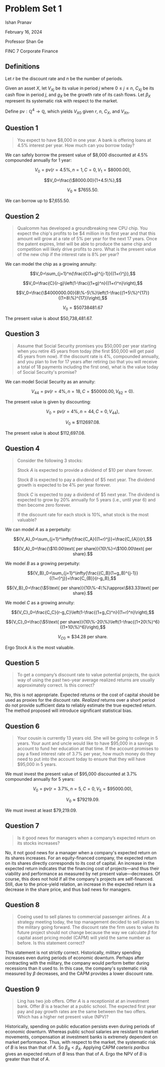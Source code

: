 # Problem Set 1

Ishan Pranav

February 16, 2024

Professor Shan Ge

FINC 7 Corporate Finance

## Definitions

Let $r$ be the discount rate and $n$ be the number of periods.

Given an asset $X$, let ${V_X}_j$ be its value in period $j$ where $0\leq j\leq
n$, ${C_X}_j$ be its cash flow in period $j$, and $g_X$ be the growth rate of
its cash flows. Let $\beta_X$ represent its systematic risk with respect to the
market.

Define $\mathrm{pv}:\mathbb{Q}^4\to\mathbb{Q}$, which yields ${V_X}_0$ given
$r$, $n$, $C_X$, and ${V_X}_n$.

## Question 1

> You expect to have \$8,000 in one year. A bank is offering loans at 4.5\%
> interest per year. How much can you borrow today?

We can safely borrow the present value of \$8,000 discounted at 4.5\% compounded
annually for 1 year:

$$V_0=\mathrm{pv}(r=4.5\%,n=1,C=0,V_1=\$8000.00),$$

$$V_0=\frac{\$8000.00}{1+4.5\%},$$

$$V_0\approx\$7655.50.$$

We can borrow up to \$7,655.50.

## Question 2

> Qualcomm has developed a groundbreaking new CPU chip. You expect the chip's
> profits to be \$4 million in its first year and that this amount will grow at
> a rate of 5\% per year for the next 17 years. Once the patent expires, Intel
> will be able to produce the same chip and competition will likely drive
> profits to zero. What is the present value of the new chip if the interest
> rate is 8\% per year?

We can model the chip as a growing annuity:

$$V_0=\sum_{j=1}^n{\frac{C(1+g)^{j-1}}{(1+r)^j}},$$

$$V_0=\frac{C}{r-g}\left(1-\frac{(1+g)^n}{(1+r)^n}\right),$$

$$V_0=\frac{\$4000000.00}{8\%-5\%}\left(1-\frac{(1+5\%)^{17}}{(1+8\%)^{17}}\right),$$

$$V_0=\$50738481.67$$

The present value is about $50,738,481.67.

## Question 3

> Assume that Social Security promises you $50,000 per year starting when you
> retire 45 years from today (the first $50,000 will get paid 45 years from
> now). If the discount rate is 4%, compounded annually, and you plan to live
> for 17 years after retiring (so that you will receive a total of 18 payments
> including the first one), what is the value today of Social Security's
> promise?

We can model Social Security as an annuity:

$$V_{44}=\mathrm{pv}(r=4\%,n=18,C=\$50000.00,V_{62}=0).$$

The present value is given by discounting:

$$V_0=\mathrm{pv}(r=4\%,n=44,C=0,V_{44}),$$

$$V_0\approx\$112697.08.$$

The present value is about \$112,697.08.

## Question 4

> Consider the following 3 stocks:
>
> Stock $A$ is expected to provide a dividend of \$10 per share forever.
>
> Stock $B$ is expected to pay a dividend of \$5 next year. The dividend growth
> is expected to be 4\% per year forever.
>
> Stock $C$ is expected to pay a dividend of \$5 next year. The dividend is
> expected to grow by 20\% annually for 5 years (i.e., until year 6) and then
> become zero forever.
>
> If the discount rate for each stock is 10\%, what stock is the most valuable?

We can model $A$ as a perpetuity:

$${V_A}_0=\sum_{j=1}^\infty{\frac{C_A}{(1+r)^j}}=\frac{C_{A}}{r},$$

$${V_A}_0=\frac{\$10.00\text{ per share}}{10\%}=\$100.00\text{ per share}.$$

We model $B$ as a growing perpetuity:

$${V_B}_0=\sum_{j=1}^\infty{\frac{{C_B}(1+g_B)^{j-1}}{(1+r)^j}}=\frac{C_{B}}{r-g_B},$$

$${V_B}_0=\frac{\$5\text{ per share}}{10\%-4\%}\approx\$83.33\text{ per share}.$$

We model $C$ as a growing annuity:

$${V_C}_0=\frac{C_C}{r-g_C}\left(1-\frac{(1+g_C)^n}{(1+r)^n}\right),$$

$${V_C}_0=\frac{\$5\text{ per share}}{10\%-20\%}\left(1-\frac{(1+20\%)^6}{(1+10\%)^6}\right),$$

$${V_C}_0\approx\$34.28\text{ per share}.$$

Ergo Stock A is the most valuable.

## Question 5

> To get a company’s discount rate to value potential projects, the quick way of
> using the past two-year average realized returns are usually approximately
> correct. Is this correct?

No, this is not appropriate. Expected returns or the cost of capital should be
used as proxies for the discount rate. _Realized_ returns over a short period do
not provide sufficient data to reliably estimate the true expected return. The
method proposed will introduce significant statistical bias.

## Question 6

> Your cousin is currently 13 years old. She will be going to college in 5
> years. Your aunt and uncle would like to have $95,000 in a savings account to
> fund her education at that time. If the account promises to pay a fixed
> interest rate of 3.7% per year, how much money do they need to put into the
> account today to ensure that they will have $95,000 in 5 years.

We must invest the present value of $95,000 discounted at 3.7% compounded
annually for 5 years:

$$V_0=\mathrm{pv}(r=3.7\%,n=5,C=0,V_5=\$95000.00),$$

$$V_0\approx\$79219.09.$$

We must invest at least \$79,219.09.

## Question 7

> Is it good news for managers when a company’s expected return on its stocks
> increases?

No, it not good news for a manager when a company's expected return on its
shares increases. For an equity-financed company, the expected return on its
shares directly corresponds to its cost of capital. An increase in the expected
return indicates that the financing cost of projects—and thus their viability
and performance as measured by net present value—decreases. Of course, this does
not hold if all the company's projects are self-financed. Still, due to the
price-yield relation, an increase in the expected return is a decrease in the
share price, and thus bad news for managers.

## Question 8

> Coeing used to sell planes to commercial passenger airlines. At a strategy
> meeting today, the top management decided to sell planes to the military going
> forward. The discount rate the firm uses to value its future project should
> not change because the way we calculate $\beta$ for capital asset pricing
> model (CAPM) will yield the same number as before. Is this statement correct?

This statement is not strictly correct. Historically, military spending
increases even during periods of economic downturn. Perhaps after contracting
with the military, the company would perform better during recessions than it
used to. In this case, the company's systematic risk measured by $\beta$
decreases, and the CAPM provides a lower discount rate.

## Question 9

> Ling has two job offers. Offer $A$ is a receptionist at an investment bank.
> Offer $B$ is a teacher at a public school. The expected first year pay and pay
> growth rates are the same between the two offers. Which has a higher net
> present value (NPV)?

Historically, spending on public education persists even during periods of
economic downturn. Whereas public school salaries are resistant to market
movements, compensation at investment banks is extremely dependent on market
performance.  Thus, with respect to the market, the systematic risk of $B$ is
less than that of $A$. So $\beta_B<\beta_A$. Applying CAPM _caeteris paribus_
gives an expected return of $B$ less than that of $A$. Ergo the NPV of $B$ is
greater than that of $A$.
